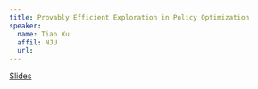 ```yaml
---
title: Provably Efficient Exploration in Policy Optimization
speaker:
  name: Tian Xu
  affil: NJU
  url: 
--- 
```


[Slides](/static/files/S21-Slides/2021-07-30-exploration-po.pdf)
